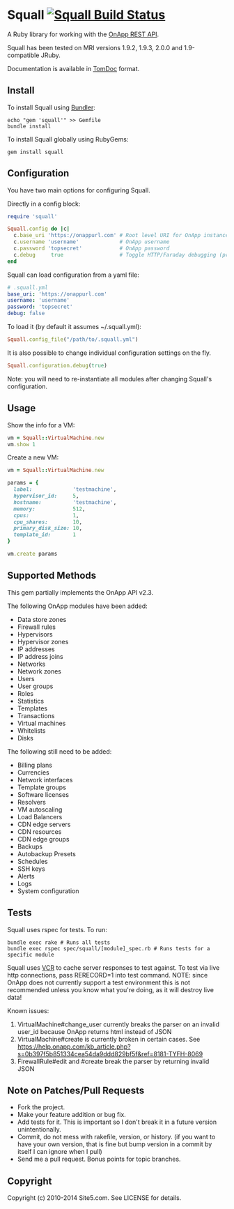 Squall [![Squall Build Status][Build Icon]][Build Status]
=========================================================

A Ruby library for working with the [OnApp REST API][].

Squall has been tested on MRI versions 1.9.2, 1.9.3, 2.0.0 and 1.9-compatible
JRuby.

Documentation is available in [TomDoc][] format.

[Build Status]: http://travis-ci.org/site5/squall
[Build Icon]: https://secure.travis-ci.org/site5/squall.png?branch=master
[OnApp REST API]: https://help.onapp.com/manual.php?m=2
[TomDoc]: http://site5.github.io/squall/

Install
-------

To install Squall using [Bundler](http://gembundler.com):

```
echo "gem 'squall'" >> Gemfile
bundle install
```

To install Squall globally using RubyGems:

```
gem install squall
```

Configuration
-------------

You have two main options for configuring Squall.

Directly in a config block:

```ruby
require 'squall'

Squall.config do |c|
  c.base_uri 'https://onappurl.com' # Root level URI for OnApp instance
  c.username 'username'             # OnApp username
  c.password 'topsecret'            # OnApp password
  c.debug     true                  # Toggle HTTP/Faraday debugging (prints to $stderr)
end
```

Squall can load configuration from a yaml file:

```yaml
# .squall.yml
base_uri: 'https://onappurl.com'
username: 'username'
password: 'topsecret'
debug: false
```

To load it (by default it assumes ~/.squall.yml):

```ruby
Squall.config_file("/path/to/.squall.yml")
```

It is also possible to change individual configuration settings on the fly.

```ruby
Squall.configuration.debug(true)
```

Note: you will need to re-instantiate all modules after changing Squall's configuration.

Usage
-----

Show the info for a VM:

```ruby
vm = Squall::VirtualMachine.new
vm.show 1
```

Create a new VM:

```ruby
vm = Squall::VirtualMachine.new

params = {
  label:             'testmachine',
  hypervisor_id:     5,
  hostname:          'testmachine',
  memory:            512,
  cpus:              1,
  cpu_shares:        10,
  primary_disk_size: 10,
  template_id:       1
}

vm.create params
```

Supported Methods
-----------------

This gem partially implements the OnApp API v2.3.

The following OnApp modules have been added:

* Data store zones
* Firewall rules
* Hypervisors
* Hypervisor zones
* IP addresses
* IP address joins
* Networks
* Network zones
* Users
* User groups
* Roles
* Statistics
* Templates
* Transactions
* Virtual machines
* Whitelists
* Disks

The following still need to be added:

* Billing plans
* Currencies
* Network interfaces
* Template groups
* Software licenses
* Resolvers
* VM autoscaling
* Load Balancers
* CDN edge servers
* CDN resources
* CDN edge groups
* Backups
* Autobackup Presets
* Schedules
* SSH keys
* Alerts
* Logs
* System configuration

Tests
-----

Squall uses rspec for tests. To run:

```
bundle exec rake # Runs all tests
bundle exec rspec spec/squall/[module]_spec.rb # Runs tests for a specific module
```

Squall uses [VCR](https://github.com/myronmarston/vcr) to cache server
responses to test against. To test via live http connections, pass RERECORD=1
into test command. NOTE: since OnApp does not currently support a test
environment this is not recommended unless you know what you're doing, as it
will destroy live data!

Known issues:

1. VirtualMachine#change_user currently breaks the parser on an invalid
   user_id  because OnApp returns html instead of JSON
2. VirtualMachine#create is currently broken in certain cases.  See
   <https://help.onapp.com/kb_article.php?s=0b397f5b851334cea54da9ddd829bf5f&ref=8181-TYFH-8069>
3. FirewallRule#edit and #create break the parser by returning invalid JSON

Note on Patches/Pull Requests
-----------------------------

* Fork the project.
* Make your feature addition or bug fix.
* Add tests for it. This is important so I don't break it in a
  future version unintentionally.
* Commit, do not mess with rakefile, version, or history.
  (if you want to have your own version, that is fine but bump version in a
  commit by itself I can ignore when I pull)
* Send me a pull request. Bonus points for topic branches.

Copyright
---------

Copyright (c) 2010-2014 Site5.com. See LICENSE for details.
